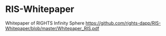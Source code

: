 # RIS-Whitepaper
Whitepaper of RIGHTS Infinity Sphere
https://github.com/rights-dapp/RIS-Whitepaper/blob/master/Whitepaper_RIS.pdf
